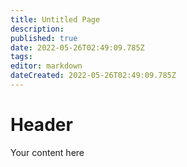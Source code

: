 ```yaml
---
title: Untitled Page
description: 
published: true
date: 2022-05-26T02:49:09.785Z
tags: 
editor: markdown
dateCreated: 2022-05-26T02:49:09.785Z
---
```


# Header
Your content here